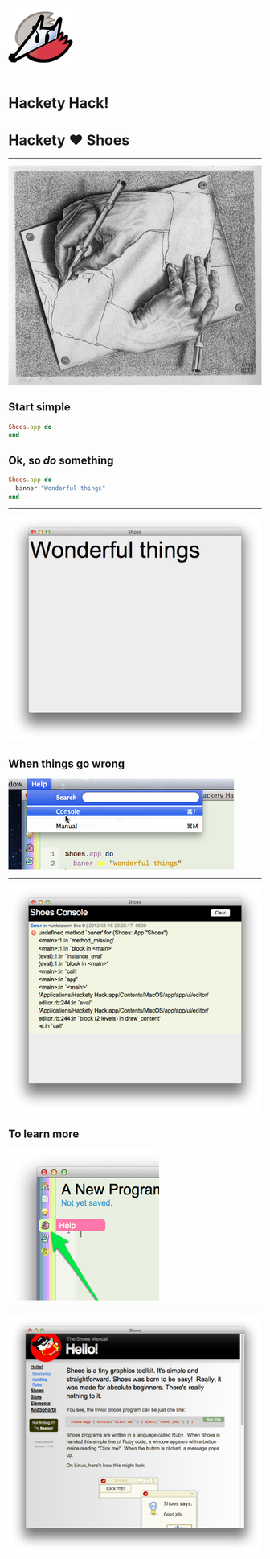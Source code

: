 # ![](hh-app-icon.png) #

# Hackety Hack! #

# Hackety ♥ Shoes #

---

![](drawing-hands.jpg)

## Start simple ##

``` ruby
Shoes.app do
end
```

## Ok, so _do_ something ##

``` ruby
Shoes.app do
  banner "Wonderful things"
end
```

---

![](wonderful-things.png)

## When things go wrong ##

![](console-menu.png)

---

![](error-console.png)

## To learn more ##

![](manual-button.png)

---

![](manual.png)
